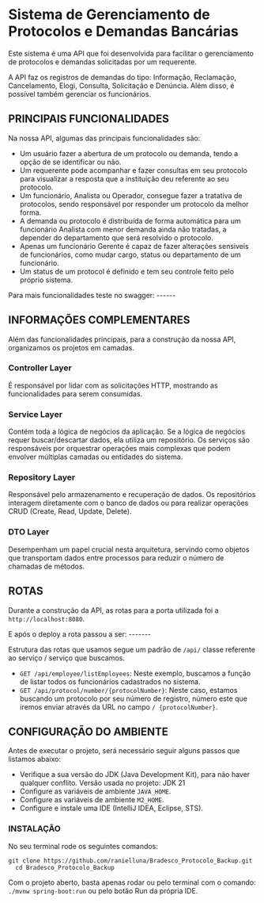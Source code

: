 # Sistema de Gerenciamento de Protocolos e Demandas Bancárias

Este sistema é uma API que foi desenvolvida para facilitar o gerenciamento de protocolos e demandas solicitadas por um requerente.

A API faz os registros de demandas do tipo: Informação, Reclamação, Cancelamento, Elogi, Consulta, Solicitação e Denúncia. Além disso, é possível também gerenciar os funcionários.


## PRINCIPAIS FUNCIONALIDADES

Na nossa API, algumas das principais funcionalidades são:

- Um usuário fazer a abertura de um protocolo ou demanda, tendo a opção de se identificar ou não.
- Um requerente pode acompanhar e fazer consultas em seu protocolo para visualizar a resposta que a instituição deu referente ao seu protocolo.
- Um funcionário, Analista ou Operador, consegue fazer a tratativa de protocolos, sendo responsável por responder um protocolo da melhor forma.
- A demanda ou protocolo é distribuída de forma automática para um funcionário Analista com menor demanda ainda não tratadas, a depender do departamento que será resolvido o protocolo.
- Apenas um funcionário Gerente é capaz de fazer alterações sensiveis de funcionários, como mudar cargo, status ou departamento de um funcionário.
- Um status de um protocol é definido e tem seu controle feito pelo próprio sistema.

Para mais funcionalidades teste no swagger: ------


## INFORMAÇÕES COMPLEMENTARES

Além das funcionalidades principais, para a construção da nossa API, organizamos os projetos em camadas.

### Controller Layer
É responsável por lidar com as solicitações HTTP, mostrando as funcionalidades para serem consumidas.

### Service Layer
Contém toda a lógica de negócios da aplicação. Se a lógica de negócios requer buscar/descartar dados, ela utiliza um repositório. Os serviços são responsáveis por orquestrar operações mais complexas que podem envolver múltiplas camadas ou entidades do sistema.

### Repository Layer
Responsável pelo armazenamento e recuperação de dados. Os repositórios interagem diretamente com o banco de dados ou para realizar operações CRUD (Create, Read, Update, Delete).

### DTO Layer
Desempenham um papel crucial nesta arquitetura, servindo como objetos que transportam dados entre processos para reduzir o número de chamadas de métodos.


## ROTAS

Durante a construção da API, as rotas para a porta utilizada foi a `http://localhost:8080`.

E após o deploy a rota passou a ser: -------

Estrutura das rotas que usamos segue um padrão de `/api/` classe referente ao serviço / serviço que buscamos.

- `GET /api/employee/listEmployees`: Neste exemplo, buscamos a função de listar todos os funcionários cadastrados no sistema.
- `GET /api/protocol/number/{protocolNumber}`: Neste caso, estamos buscando um protocolo por seu número de registro, número este que iremos enviar através da URL no campo `/ {protocolNumber}`.


## CONFIGURAÇÃO DO AMBIENTE

Antes de executar o projeto, será necessário seguir alguns passos que listamos abaixo:

- Verifique a sua versão do JDK (Java Development Kit), para não haver qualquer conflito.
  Versão usada no projeto: JDK 21
- Configure as variáveis de ambiente `JAVA_HOME`.
- Configure as variáveis de ambiente `M2_HOME`.
- Configure e instale uma IDE (IntelliJ IDEA, Eclipse, STS).

### INSTALAÇÃO 

No seu terminal rode os seguintes comandos:

```
git clone https://github.com/ranielluna/Bradesco_Protocolo_Backup.git
  cd Bradesco_Protocolo_Backup
```

Com o projeto aberto, basta apenas rodar ou pelo terminal com o comando: 
`./mvnw spring-boot:run` ou pelo botão Run da própria IDE.
